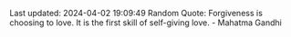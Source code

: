 Last updated: 2024-04-02 19:09:49
Random Quote: Forgiveness is choosing to love. It is the first skill of self-giving love. - Mahatma Gandhi